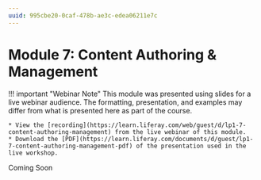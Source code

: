 ```yaml
---
uuid: 995cbe20-0caf-478b-ae3c-edea06211e7c
---
```

# Module 7: Content Authoring & Management

!!! important "Webinar Note"
    This module was presented using slides for a live webinar audience. The formatting, presentation, and examples may differ from what is presented here as part of the course.

    * View the [recording](https://learn.liferay.com/web/guest/d/lp1-7-content-authoring-management) from the live webinar of this module.
    * Download the [PDF](https://learn.liferay.com/documents/d/guest/lp1-7-content-authoring-management-pdf) of the presentation used in the live workshop.

Coming Soon